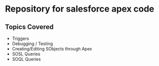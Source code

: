 # Repository for salesforce apex code

## Topics Covered
 - Triggers
 - Debugging / Testing
 - Creating/Editing SObjects through Apex
 - SOSL Queries
 - SOQL Queries

